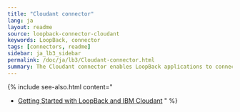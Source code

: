 ```yaml
---
title: "Cloudant connector"
lang: ja
layout: readme
source: loopback-connector-cloudant
keywords: LoopBack, connector
tags: [connectors, readme]
sidebar: ja_lb3_sidebar
permalink: /doc/ja/lb3/Cloudant-connector.html
summary: The Cloudant connector enables LoopBack applications to connect to Cloudant data sources.
---
```

{% include see-also.html content="
- [Getting Started with LoopBack and IBM Cloudant](https://developer.ibm.com/bluemix/2015/09/10/getting-started-node-js-loopback-framework-ibm-cloudant/)
" %} 
